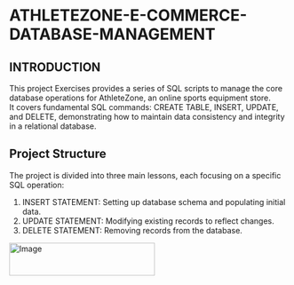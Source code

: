 # ATHLETEZONE-E-COMMERCE-DATABASE-MANAGEMENT  

## INTRODUCTION  
This project Exercises provides a series of SQL scripts to manage the core database operations for AthleteZone, an online sports equipment store.  
It covers fundamental SQL commands: CREATE TABLE, INSERT, UPDATE, and DELETE, demonstrating how to maintain data consistency and integrity in a relational database.  
## Project Structure  
The project is divided into three main lessons, each focusing on a specific SQL operation:  
1. INSERT STATEMENT: Setting up database schema and populating initial data.  
2. UPDATE STATEMENT: Modifying existing records to reflect changes.  
3. DELETE STATEMENT: Removing records from the database.

<img width="262" height="59" alt="Image" src="https://github.com/user-attachments/assets/97fe7e4d-0d82-431c-9e7b-91d4831b2e3b" />



